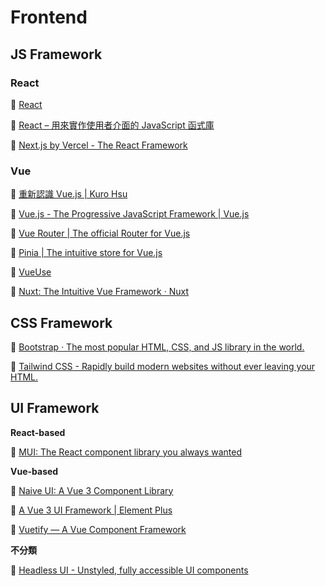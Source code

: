# Frontend

## JS Framework
### React

🔗 [React](https://react.dev/)

🔗 [React – 用來實作使用者介面的 JavaScript 函式庫](https://zh-hant.legacy.reactjs.org/)

🔗 [Next.js by Vercel - The React Framework](https://nextjs.org/)

### Vue

🔗 [重新認識 Vue.js | Kuro Hsu](https://book.vue.tw/)

🔗 [Vue.js - The Progressive JavaScript Framework | Vue.js](https://vuejs.org/)

🔗 [Vue Router | The official Router for Vue.js](https://router.vuejs.org/)

🔗 [Pinia | The intuitive store for Vue.js](https://pinia.vuejs.org/)

🔗 [VueUse](https://vueuse.org/)

🔗 [Nuxt: The Intuitive Vue Framework · Nuxt](https://nuxt.com/)

## CSS Framework

🔗 [Bootstrap · The most popular HTML, CSS, and JS library in the world.](https://getbootstrap.com/)

🔗 [Tailwind CSS - Rapidly build modern websites without ever leaving your HTML.](https://tailwindcss.com/)

## UI Framework

**React-based**

🔗 [MUI: The React component library you always wanted](https://mui.com/)

**Vue-based**

🔗 [Naive UI: A Vue 3 Component Library](https://www.naiveui.com/en-US/os-theme)

🔗 [A Vue 3 UI Framework | Element Plus](https://element-plus.org/en-US/)

🔗 [Vuetify — A Vue Component Framework](https://vuetifyjs.com/en/)

**不分類**

🔗 [Headless UI - Unstyled, fully accessible UI components](https://headlessui.com/)